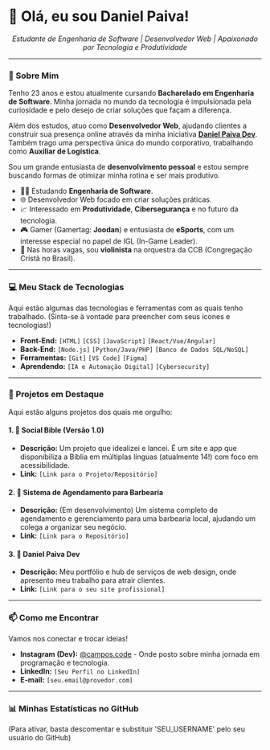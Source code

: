 # 👋 Olá, eu sou Daniel Paiva!

<p align="center">
  <em>
    Estudante de Engenharia de Software | Desenvolvedor Web | Apaixonado por Tecnologia e Produtividade
  </em>
</p>

---

### 🚀 Sobre Mim

Tenho 23 anos e estou atualmente cursando **Bacharelado em Engenharia de Software**. Minha jornada no mundo da tecnologia é impulsionada pela curiosidade e pelo desejo de criar soluções que façam a diferença.

Além dos estudos, atuo como **Desenvolvedor Web**, ajudando clientes a construir sua presença online através da minha iniciativa [**Daniel Paiva Dev**](https://SEU_LINK_AQUI). Também trago uma perspectiva única do mundo corporativo, trabalhando como **Auxiliar de Logística**.

Sou um grande entusiasta de **desenvolvimento pessoal** e estou sempre buscando formas de otimizar minha rotina e ser mais produtivo.

* 👨‍💻 Estudando **Engenharia de Software**.
* 🌐 Desenvolvedor Web focado em criar soluções práticas.
* 📈 Interessado em **Produtividade**, **Cibersegurança** e no futuro da tecnologia.
* 🎮 Gamer (Gamertag: **Joodan**) e entusiasta de **eSports**, com um interesse especial no papel de IGL (In-Game Leader).
* 🎻 Nas horas vagas, sou **violinista** na orquestra da CCB (Congregação Cristã no Brasil).

---

### 💻 Meu Stack de Tecnologias

Aqui estão algumas das tecnologias e ferramentas com as quais tenho trabalhado. (Sinta-se à vontade para preencher com seus ícones e tecnologias!)

* **Front-End:** `[HTML]` `[CSS]` `[JavaScript]` `[React/Vue/Angular]`
* **Back-End:** `[Node.js]` `[Python/Java/PHP]` `[Banco de Dados SQL/NoSQL]`
* **Ferramentas:** `[Git]` `[VS Code]` `[Figma]`
* **Aprendendo:** `[IA e Automação Digital]` `[Cybersecurity]`

---

### 🌟 Projetos em Destaque

Aqui estão alguns projetos dos quais me orgulho:

#### 1. 📖 Social Bible (Versão 1.0)
* **Descrição:** Um projeto que idealizei e lancei. É um site e app que disponibiliza a Bíblia em múltiplas línguas (atualmente 14!) com foco em acessibilidade.
* **Link:** `[Link para o Projeto/Repositório]`

#### 2. 💈 Sistema de Agendamento para Barbearia
* **Descrição:** (Em desenvolvimento) Um sistema completo de agendamento e gerenciamento para uma barbearia local, ajudando um colega a organizar seu negócio.
* **Link:** `[Link para o Repositório]`

#### 3. 💼 Daniel Paiva Dev
* **Descrição:** Meu portfólio e hub de serviços de web design, onde apresento meu trabalho para atrair clientes.
* **Link:** `[Link para o seu site profissional]`

---

### 📫 Como me Encontrar

Vamos nos conectar e trocar ideias!

* **Instagram (Dev):** [@campos.code](https://www.instagram.com/campos.code/) - Onde posto sobre minha jornada em programação e tecnologia.
* **LinkedIn:** `[Seu Perfil no LinkedIn]`
* **E-mail:** `[seu.email@provedor.com]`

---

### 📊 Minhas Estatísticas no GitHub

(Para ativar, basta descomentar e substituir 'SEU_USERNAME' pelo seu usuário do GitHub)
